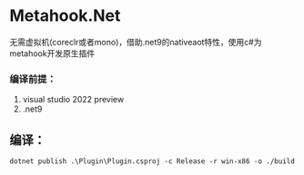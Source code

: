 # Metahook.Net

无需虚拟机(coreclr或者mono)，借助.net9的nativeaot特性，使用c#为metahook开发原生插件

### 编译前提：
1. visual studio 2022 preview
2. .net9

## 编译：
```shell
dotnet publish .\Plugin\Plugin.csproj -c Release -r win-x86 -o ./build
```
